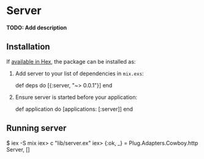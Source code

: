 # Server

**TODO: Add description**

## Installation

If [available in Hex](https://hex.pm/docs/publish), the package can be installed as:

  1. Add server to your list of dependencies in `mix.exs`:

        def deps do
          [{:server, "~> 0.0.1"}]
        end

  2. Ensure server is started before your application:

        def application do
          [applications: [:server]]
        end


## Running server
$ iex -S mix
iex> c "lib/server.ex"
iex> {:ok, _} = Plug.Adapters.Cowboy.http Server, []

